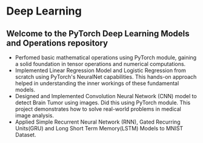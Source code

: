 # Deep Learning

## Welcome to the PyTorch Deep Learning Models and Operations repository

- Perfomed basic mathematical operations using PyTorch module, gaining a solid foundation in tensor operations and numerical computations.
- Implemented Linear Regression Model and Logistic Regression from scratch using PyTorch's NeuralNet capabilities. This hands-on approach helped in understanding the inner workings of these fundamental models.  
- Designed and Implemented Convolution Neural Network (CNN) model to detect Brain Tumor using images. Did this using PyTorch module. This project demonstrates how to solve real-world problems in medical image analysis.
- Applied Simple Recurrent Neural Network (RNN), Gated Recurring Units(GRU) and Long Short Term Memory(LSTM) Models to MNIST Dataset.